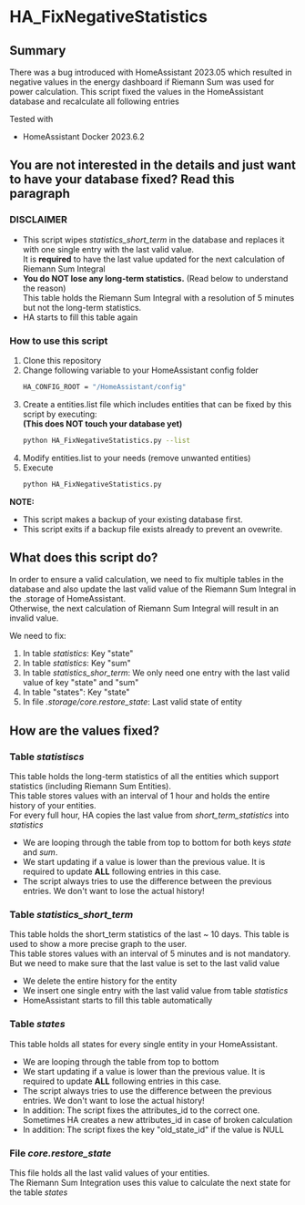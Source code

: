 # HA_FixNegativeStatistics

## Summary
There was a bug introduced with HomeAssistant 2023.05 which resulted in negative values in the energy dashboard if Riemann Sum was used for power calculation. 
This script fixed the values in the HomeAssistant database and recalculate all following entries  

Tested with
  * HomeAssistant Docker 2023.6.2

## You are not interested in the details and just want to have your database fixed? Read this paragraph
### DISCLAIMER 
* This script wipes *statistics_short_term* in the database and replaces it with one single entry with the last valid value.  
  It is **required** to have the last value updated for the next calculation of Riemann Sum Integral
* **You do NOT lose any long-term statistics.** (Read below to understand the reason)    
  This table holds the Riemann Sum Integral with a resolution of 5 minutes but not the long-term statistics.  
* HA starts to fill this table again  

### How to use this script
1. Clone this repository  
2. Change following variable to your HomeAssistant config folder
   ```bash
   HA_CONFIG_ROOT = "/HomeAssistant/config"
   ```
3. Create a entities.list file which includes entities that can be fixed by this script by executing:  
   **(This does NOT touch your database yet)**
   ```bash
   python HA_FixNegativeStatistics.py --list
   ```
5. Modify entities.list to your needs (remove unwanted entities)
6. Execute
   ```bash
   python HA_FixNegativeStatistics.py
   ```

**NOTE:**  
  * This script makes a backup of your existing database first.  
  * This script exits if a backup file exists already to prevent an ovewrite.

## What does this script do?
In order to ensure a valid calculation, we need to fix multiple tables in the database and also update the last valid value of the Riemann Sum Integral in the .storage of HomeAssistant.  
Otherwise, the next calculation of Riemann Sum Integral will result in an invalid value.  
  
We need to fix:  
  1. In table *statistics*: Key "state"
  2. In table *statistics*: Key "sum"
  3. In table *statistics_shor_term*: We only need one entry with the last valid value of key "state" and "sum"
  4. In table "states": Key "state"
  5. In file *.storage/core.restore_state*: Last valid state of entity

## How are the values fixed?
### Table *statistiscs*
This table holds the long-term statistics of all the entities which support statistics (including Riemann Sum Entities).  
This table stores values with an interval of 1 hour and holds the entire history of your entities.  
For every full hour, HA copies the last value from *short_term_statistics* into *statistics*

  * We are looping through the table from top to bottom for both keys *state* and *sum*.
  * We start updating if a value is lower than the previous value. It is required to update **ALL** following entries in this case.
  * The script always tries to use the difference between the previous entries. We don't want to lose the actual history!

### Table *statistics_short_term*
This table holds the short_term statistics of the last ~ 10 days. This table is used to show a more precise graph to the user.  
This table stores values with an interval of 5 minutes and is not mandatory. But we need to make sure that the last value is set to the last valid value

  * We delete the entire history for the entity
  * We insert one single entry with the last valid value from table *statistics*
  * HomeAssistant starts to fill this table automatically

### Table *states*
This table holds all states for every single entity in your HomeAssistant.

  * We are looping through the table from top to bottom
  * We start updating if a value is lower than the previous value. It is required to update **ALL** following entries in this case.
  * The script always tries to use the difference between the previous entries. We don't want to lose the actual history!
  * In addition: The script fixes the attributes_id to the correct one. Sometimes HA creates a new attributes_id in case of broken calculation
  * In addition: The script fixes the key "old_state_id" if the value is NULL

### File *core.restore_state*
This file holds all the last valid values of your entities.  
The Riemann Sum Integration uses this value to calculate the next state for the table *states*

